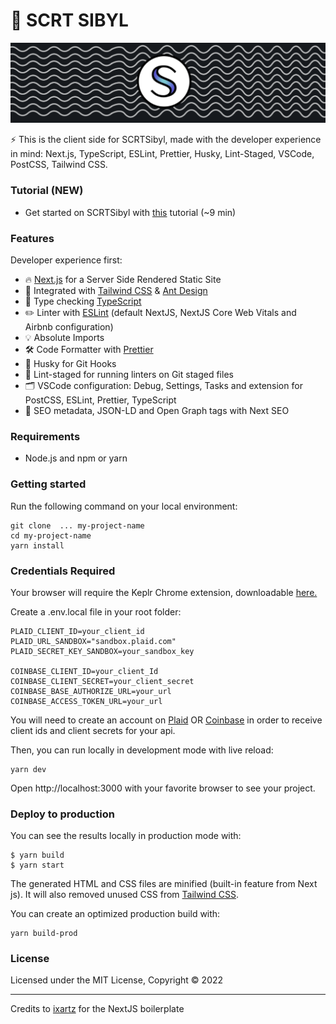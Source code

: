 # 🚀 SCRT SIBYL

![scrt sybil image](./public/images/readmeImage.png)


⚡️ This is the client side for SCRTSibyl, made with the developer experience in mind: Next.js, TypeScript, ESLint, Prettier, Husky, Lint-Staged, VSCode, PostCSS, Tailwind CSS.

### Tutorial (NEW)
- Get started on SCRTSibyl with [this](https://medium.com/@michael_brink/tutorial-on-using-scrtsibyl-a202b3014c8) tutorial (~9 min)

### Features

Developer experience first:

- 🔥 [Next.js](https://nextjs.org) for a Server Side Rendered Static Site
- 🎨 Integrated with [Tailwind CSS](https://tailwindcss.com) & [Ant Design](https://ant.design/)
- 🎉 Type checking [TypeScript](https://www.typescriptlang.org)
- ✏️ Linter with [ESLint](https://eslint.org) (default NextJS, NextJS Core Web Vitals and Airbnb configuration)
- 💡 Absolute Imports
- 🛠 Code Formatter with [Prettier](https://prettier.io)
- 🦊 Husky for Git Hooks
- 🚫 Lint-staged for running linters on Git staged files
- 🗂 VSCode configuration: Debug, Settings, Tasks and extension for PostCSS, ESLint, Prettier, TypeScript
- 🤖 SEO metadata, JSON-LD and Open Graph tags with Next SEO

### Requirements

- Node.js and npm or yarn

### Getting started

Run the following command on your local environment:

```
git clone  ... my-project-name
cd my-project-name
yarn install
```

### Credentials Required

Your browser will require the Keplr Chrome extension, downloadable [here.](https://chrome.google.com/webstore/detail/keplr/dmkamcknogkgcdfhhbddcghachkejeap?hl=en)

Create a .env.local file in your root folder: 

```
PLAID_CLIENT_ID=your_client_id
PLAID_URL_SANDBOX="sandbox.plaid.com"
PLAID_SECRET_KEY_SANDBOX=your_sandbox_key

COINBASE_CLIENT_ID=your_client_Id
COINBASE_CLIENT_SECRET=your_client_secret
COINBASE_BASE_AUTHORIZE_URL=your_url
COINBASE_ACCESS_TOKEN_URL=your_url

```

You will need to create an account on [Plaid](https://dashboard.plaid.com/) OR [Coinbase](https://developers.coinbase.com/) in order to receive client ids and client secrets for your api. 


Then, you can run locally in development mode with live reload:

```
yarn dev
```

Open http://localhost:3000 with your favorite browser to see your project.

### Deploy to production

You can see the results locally in production mode with:

```
$ yarn build
$ yarn start
```

The generated HTML and CSS files are minified (built-in feature from Next js). It will also removed unused CSS from [Tailwind CSS](https://tailwindcss.com).

You can create an optimized production build with:

```
yarn build-prod
```


### License

Licensed under the MIT License, Copyright © 2022

---


Credits to [ixartz](https://github.com/ixartz/Next-js-Boilerplate) for the NextJS boilerplate
